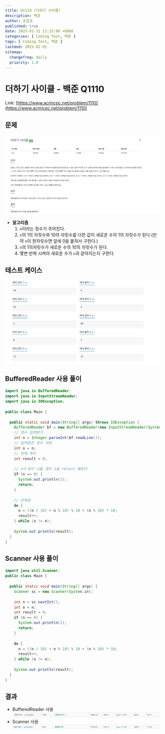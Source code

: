 ```yaml
---
title: Q1110 (더하기 사이클)
description: 백준
author: 조준호
published: true
date: 2025-01-31 11:33:00 +0800
categories: [ Coding Test, 백준 ]
tags: [ Coding Test, 백준 ]
lastmod: 2025-02-01
sitemap:
  changefreq: daily
  priority: 1.0
---
```



# 더하기 사이클 - 백준 Q1110

Link: [https://www.acmicpc.net/problem/1110](https://www.acmicpc.net/problem/1110)

## 문제

![더하기_사이클_문제](/assets/img/postImg/01:31/Q1110/Q1110_문제.png)

- **알고리즘**
  1. `n`이라는 정수가 주어진다.
  2. `n`의 1의 자릿수와 10의 자릿수를 더한 값이 새로운 수의 1의 자릿수가 된다.(만약 `n`이 한자릿수면 앞에 0을 붙혀서 구한다.)
  3. `n`의 1의자릿수가 새로운 수의 10의 자릿수가 된다.
  4. 몇변 반복 시켜야 새로운 수가 `n`과 같아지는지 구한다.

## 테스트 케이스

![더하기_사이클_테스트_케이스](/assets/img/postImg/01:31/Q1110/Q1110_테스트_케이스.png)

## BufferedReader 사용 풀이

```java
import java.io.BufferedReader;
import java.io.InputStreamReader;
import java.io.IOException;

public class Main {

  public static void main(String[] args) throws IOException {
    BufferedReader bf = new BufferedReader(new InputStreamReader(System.in));
    // 정수 입력받기
    int n = Integer.parseInt(bf.readLine());
    // 입력받은 정수 저장
    int o = n;
    // 반복 횟수
    int result = 0;
    
    // n이 0이 나올 경우 1을 return 해준다. 
    if (n == 0) {
      System.out.println(1);
      return;
    }
    
    // 반복문
    do {
      n = ((n / 10) + n % 10) % 10 + (n % 10) * 10;
      result++;
    } while (o != n);

    System.out.println(result);
  }
}
```

## Scanner 사용 풀이

```java
import java.util.Scanner;
public class Main {

  public static void main(String[] args) {
    Scanner sc = new Scanner(System.in);

    int n = sc.nextInt();
    int o = n;
    int result = 0;
    if (n == 0) {
      System.out.println(1);
      return;
    }

    do {
      n = ((n / 10) + n % 10) % 10 + (n % 10) * 10;
      result++;
    } while (o != n);

    System.out.println(result);
  }
}
```

## 결과
- BufferedReader 사용
  ![BufferedReader 사용 이미지](/assets/img/postImg/01:31/Q1110/BufferedReader_사용.png)
- Scanner 사용
  ![Scanner 사용 이미지](/assets/img/postImg/01:31/Q1110/Scanner_사용.png)
